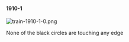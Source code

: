 #### 1910-1
![train-1910-1-0.png](https://github.com/lil-lab/nlvr/raw/master/nlvr/train/images/75/train-1910-1-0.png "train-1910-1-0.png")

None of the black circles are touching any edge
